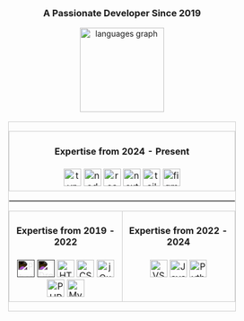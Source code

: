 <div align="center">
  <br>
  <h3>A Passionate Developer Since 2019</h3>
</div>

<div align="center">
  <img
    src="https://github-readme-stats.vercel.app/api/top-langs?username=mshsheikh&locale=en&hide_title=false&layout=compact&card_width=320&langs_count=5&theme=dracula&hide_border=false"
    height="150" alt="languages graph" />
</div>

<br>

<div align="center" style="border: 1px solid #ccc; width: 80%; margin: auto;">
  <!-- Top Table -->
  <table style="border: none; width: 100%; table-layout: fixed;">
    <tr>
      <td align="center" valign="top" width="50%">
        <h4>Expertise from 2024 - Present</h4>
        <img src="https://cdn.jsdelivr.net/gh/devicons/devicon/icons/typescript/typescript-original.svg" height="31"
          alt="typescript logo" />
        <img src="https://cdn.simpleicons.org/nodedotjs/339933" height="31" alt="nodejs logo" />
        <img src="https://cdn.jsdelivr.net/gh/devicons/devicon/icons/react/react-original.svg" height="31"
          alt="react logo" />
        <img src="https://cdn.jsdelivr.net/gh/devicons/devicon/icons/nextjs/nextjs-original.svg" height="31"
          alt="nextjs logo" />
        <img src="https://cdn.simpleicons.org/tailwindcss/06B6D4" height="31" alt="tailwindcss logo" />
        <img src="https://cdn.simpleicons.org/figma/F24E1E" height="31" alt="figma logo" />
      </td>
    </tr>
  </table>
  <hr style="border: 1px solid #ccc; margin: 0;">

  <!-- Bottom Tables -->
  <table style="border: none; width: 100%; table-layout: fixed;">
    <tr>
      <!-- Left Column -->
      <td align="center" valign="top" width="50%">
        <h4>Expertise from 2019 - 2022</h4>
        <img class="dynamic-icon" src="https://cdn.jsdelivr.net/gh/devicons/devicon/icons/photoshop/photoshop-line.svg"
          height="31" alt="Photoshop Logo" />
        <img class="dynamic-icon" src="https://cdn.jsdelivr.net/gh/devicons/devicon/icons/dreamweaver/dreamweaver-plain.svg"
          height="31" alt="Dreamweaver Logo" />
        <img src="https://cdn.jsdelivr.net/gh/devicons/devicon/icons/html5/html5-original.svg" height="31"
          alt="HTML5 Logo" />
        <img src="https://cdn.jsdelivr.net/gh/devicons/devicon/icons/css3/css3-original.svg" height="31"
          alt="CSS3 Logo" />
        <img src="https://cdn.jsdelivr.net/gh/devicons/devicon/icons/jquery/jquery-original.svg" height="31"
          alt="jQuery Logo" />
        <img src="https://cdn.jsdelivr.net/gh/devicons/devicon/icons/php/php-original.svg" height="31" alt="PHP Logo" />
        <img src="https://cdn.jsdelivr.net/gh/devicons/devicon/icons/mysql/mysql-original.svg" height="31"
          alt="MySQL Logo" />
      </td>
      <!-- Right Column -->
      <td align="center" valign="top" width="50%">
        <h4>Expertise from 2022 - 2024</h4>
        <img src="https://cdn.jsdelivr.net/gh/devicons/devicon/icons/vscode/vscode-original.svg" height="31"
          alt="VSCode Logo" />
        <img src="https://cdn.jsdelivr.net/gh/devicons/devicon/icons/javascript/javascript-original.svg" height="31"
          alt="JavaScript Logo" />
        <img src="https://cdn.jsdelivr.net/gh/devicons/devicon/icons/python/python-original.svg" height="31"
          alt="Python Logo" />
      </td>
    </tr>
  </table>
</div>

<!-- CSS for Dynamic Colors -->
<style>
  .dynamic-icon {
    filter: invert(1);
  }

  @media (prefers-color-scheme: dark) {
    .dynamic-icon {
      filter: invert(0);
    }
  }

  table {
    border-collapse: collapse;
  }

  table td {
    border: 1px solid #ccc;
  }
</style>
